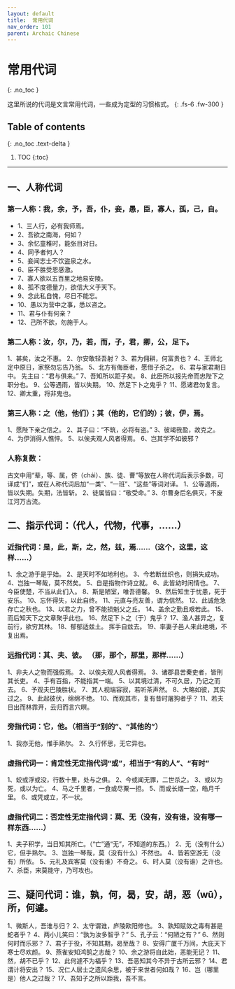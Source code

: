 ```yaml
---
layout: default
title:  常用代词
nav_order: 101
parent: Archaic Chinese
---
```


# 常用代词
{: .no_toc }

这里所说的代词是文言常用代词，一些成为定型的习惯格式。
{: .fs-6 .fw-300 }


## Table of contents
{: .no_toc .text-delta }

1. TOC
{:toc}

---


## 一、人称代词
### 第一人称：我，余，予，吾，仆，妾，愚，臣，寡人，孤，己，自。
- 1、三人行，必有我师焉。
- 2、吾欲之南海，何如？
- 3、余忆童稚时，能张目对日。
- 4、同予者何人？
- 5、妾闻志士不饮盗泉之水。
- 6、臣不胜受恩感激。
- 7、寡人欲以五百里之地易安陵。
- 8、孤不度德量力，欲信大义于天下。
- 9、念此私自愧，尽日不能忘。
- 10、愚以为营中之事，悉以咨之。
- 11、君与仆有何亲？
- 12、己所不欲，勿施于人。
### 第二人称：汝，尔，乃，若，而，子，君，卿，公，足下。
1、甚矣，汝之不惠。
2、尔安敢轻吾射？
3、若为佣耕，何富贵也？
4、王师北定中原日，家祭勿忘告乃翁。
5、北方有侮臣者，愿借子杀之。
6、君与家君期日中。 先主曰：“君与俱来。”
7、吾知所以距子矣。
8、此臣所以报先帝而忠陛下之职分也。
9、公等遇雨，皆以失期。
10、然足下卜之鬼乎？
11、愿诸君勿复言。
12、卿太重，将非鬼也。
### 第三人称：之（他，他们）；其（他的，它们的）；彼，伊，焉。
1、愿陛下亲之信之。
2、其子曰：“不筑，必将有盗。”
3、彼竭我盈，故克之。
4、为伊消得人憔悴。
5、以俟夫观人风者得焉。
6、岂其学不如彼邪？
### 人称复数：
古文中用“辈，等、属，侪（chái）、族、徒、曹”等放在人称代词后表示多数，可译成“们”，或在人称代词后加“一类”、“一班”、“这些”等词对译。
1、公等遇雨，皆以失期。失期，法皆斩。
2、徒属皆曰：“敬受命。”
3、尔曹身后名俱灭，不废江河万古流。

##  二、指示代词：（代人，代物，代事，……）
### 近指代词：是，此，斯，之，然，兹，焉……（这个，这里，这样……）
1、余之游于是乎始。
2、是天时不如地利也。
3、今若断丝织也，则捐失成功。
4、岂独一琴哉，莫不然矣。
5、自是指物作诗立就。
6、此皆幼时闲情也。
7、今臣使楚，不当从此们入。
8、斯是陋室，唯吾德馨。
9、然后知生于忧患，死于安乐。
10、忘怀得失，以此自终。
11、元直与亮友善，谓为信然。
12、此诚危急存亡之秋也。
13、以君之力，曾不能损魁父之丘。
14、盖余之勤且艰若此。
15、而后知天下之文章聚乎此也。
16、然足下卜之（于）鬼乎？
17、渔人甚异之，复前行，欲穷其林。
18、郁郁适兹土。 挥手自兹去。
19、率妻子邑人来此绝境，不复出焉。
### 远指代词：其、夫、彼。 （那，那个，那里，那样……）
1、非夫人之物而强假焉。
2、以俟夫观人风者得焉。
3、诸郡县苦秦吏者，皆刑其长吏。
4、手有百指，不能指其一端。
5、以其境过清，不可久居，乃记之而去。
6、予观夫巴陵胜状。
7、其人视端容寂，若听茶声然。
8、大略如彼，其实过之。
9、此起彼伏，绵绵不绝。
10、而观其市，复有昔时屠狗者乎？
11、若夫日出而林霏开，云归而言穴暝。
### 旁指代词：它，他。（相当于“别的”、“其他的”）
1、我亦无他，惟手熟尔。
2、久行怀思，无它异也。
### 虚指代词一：肯定性无定指代词“或”，相当于“有的人”、“有时”
1、蛟或浮或没，行数十里，处与之俱。
2、今或闻无罪，二世杀之。
3、或以为死，或以为亡。
4、马之千里者，一食或尽粟一担。
5、而或长烟一空，皓月千里。
6、或凭或立，不一状。
### 虚指代词二：否定性无定指代词：莫、无（没有，没有谁，没有哪一样东西……）
1、夫子积学，当日知其所亡。（“亡”通“无”，不知道的东西。）
2、无（没有什么）它，但手熟尔。
3、岂独一琴哉，莫（没有什么）不然也。
4、皆若空游无（没有）所依。
5、元礼及宾客莫（没有谁）不奇之。
6、时人莫（没有谁）之许也。
7、杀臣，宋莫能守，乃可攻也。

##  三、疑问代词：谁，孰，何，曷，安，胡，恶（wū），所，何遽。
1、微斯人，吾谁与归？
2、太守谓谁，庐陵欧阳修也。
3、孰知赋敛之毒有甚是蛇者乎？
4、两小儿笑曰：“孰为汝多智乎？”
5、孔子云：“何陋之有？”
6、然则何时而乐邪？
7、君子于役，不知其期，曷至哉？
8、安得广厦千万间，大庇天下寒士尽欢颜。
9、燕雀安知鸿鹄之志哉？
10、余之游将自此始，恶能无记？
11、然，胡不已乎？
12、此何遽不为福乎？
13、吾恶知其今不异于古所云邪？
14、君谓计将安出？
15、况仁人居士之遗风余思，被于来世者何如哉？
16、岂（哪里是）他人之过哉？
17、吾知子之所以距我，吾不言。
